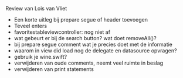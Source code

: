 Review van Lois van Vliet

- Een korte uitleg bij prepare segue of header toevoegen
- Teveel enters
- favoritestableviewcontroller: nog niet af
- wat gebeurt er bij de search button? wat doet removeAll()?
- bij prepare segue comment wat je precies doet met de informatie
- waarom in view did load nog de delegate en datasource opvragen?
- gebruik je wine.swift?
- verwijderen van oude comments, neemt veel ruimte in beslag
- verwijderen van print statements
